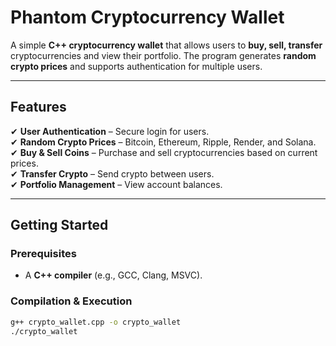 # **Phantom Cryptocurrency Wallet**

A simple **C++ cryptocurrency wallet** that allows users to **buy, sell, transfer** cryptocurrencies and view their portfolio. The program generates **random crypto prices** and supports authentication for multiple users.  

---

## **Features**  
✔ **User Authentication** – Secure login for users.  
✔ **Random Crypto Prices** – Bitcoin, Ethereum, Ripple, Render, and Solana.  
✔ **Buy & Sell Coins** – Purchase and sell cryptocurrencies based on current prices.  
✔ **Transfer Crypto** – Send crypto between users.  
✔ **Portfolio Management** – View account balances.  

---

## **Getting Started**  

### **Prerequisites**  
- A **C++ compiler** (e.g., GCC, Clang, MSVC).  

### **Compilation & Execution**  
```sh
g++ crypto_wallet.cpp -o crypto_wallet
./crypto_wallet
